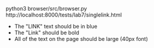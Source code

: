 python3 browser/src/browser.py http://localhost:8000/tests/lab7/singlelink.html
- The "LINK" text should be in blue
- The "Link" should be bold
- All of the text on the page should be large (40px font)